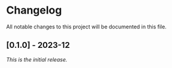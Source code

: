 # Changelog

All notable changes to this project will be documented in this file.

## [0.1.0] - 2023-12

_This is the initial release._
